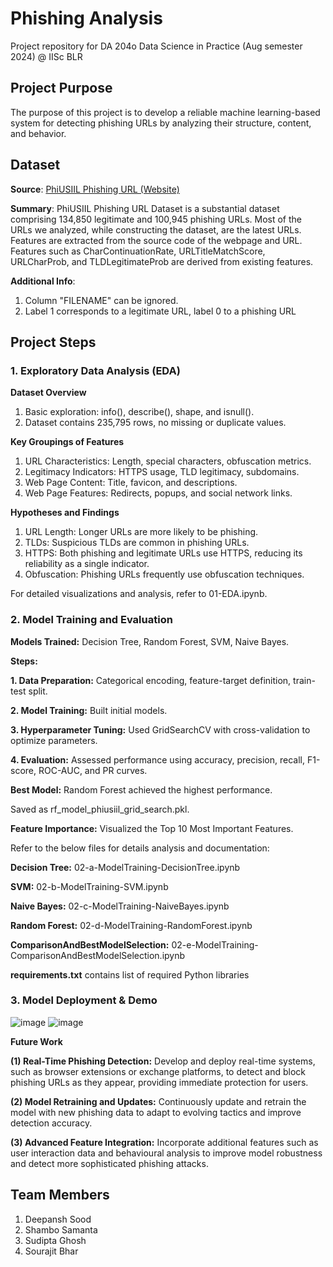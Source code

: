 # Phishing Analysis
Project repository for DA 204o Data Science in Practice (Aug semester 2024) @ IISc BLR

## Project Purpose
The purpose of this project is to develop a reliable machine learning-based system for detecting phishing URLs by analyzing their structure, content, and behavior.

## Dataset
**Source**: [PhiUSIIL Phishing URL (Website)](https://archive.ics.uci.edu/dataset/967/phiusiil+phishing+url+dataset)

**Summary**: PhiUSIIL Phishing URL Dataset is a substantial dataset comprising 134,850 legitimate and 100,945 phishing URLs. Most of the URLs we analyzed, while constructing the dataset, are the latest URLs. Features are extracted from the source code of the webpage and URL. Features such as CharContinuationRate, URLTitleMatchScore, URLCharProb, and TLDLegitimateProb are derived from existing features.

**Additional Info**:
1. Column "FILENAME" can be ignored.
2. Label 1 corresponds to a legitimate URL, label 0 to a phishing URL

## Project Steps
### 1. Exploratory Data Analysis (EDA)

**Dataset Overview**
1. Basic exploration: info(), describe(), shape, and isnull().
2. Dataset contains 235,795 rows, no missing or duplicate values.
   
**Key Groupings of Features**
1. URL Characteristics: Length, special characters, obfuscation metrics.
2. Legitimacy Indicators: HTTPS usage, TLD legitimacy, subdomains.
3. Web Page Content: Title, favicon, and descriptions.
4. Web Page Features: Redirects, popups, and social network links.

**Hypotheses and Findings**
1. URL Length: Longer URLs are more likely to be phishing.
2. TLDs: Suspicious TLDs are common in phishing URLs.
3. HTTPS: Both phishing and legitimate URLs use HTTPS, reducing its reliability as a single indicator.
4. Obfuscation: Phishing URLs frequently use obfuscation techniques.
   
For detailed visualizations and analysis, refer to 01-EDA.ipynb.

### 2. Model Training and Evaluation

**Models Trained:** Decision Tree, Random Forest, SVM, Naive Bayes.

**Steps:**

  **1. Data Preparation:** Categorical encoding, feature-target definition, train-test split.

  **2. Model Training:** Built initial models.

  **3. Hyperparameter Tuning:** Used GridSearchCV with cross-validation to optimize parameters.

  **4. Evaluation:** Assessed performance using accuracy, precision, recall, F1-score, ROC-AUC, and PR curves.

**Best Model:**
 Random Forest achieved the highest performance.
 
 Saved as rf_model_phiusiil_grid_search.pkl.
 
**Feature Importance:** Visualized the Top 10 Most Important Features.

Refer to the below files for details analysis and documentation:

**Decision Tree:** 02-a-ModelTraining-DecisionTree.ipynb

**SVM:** 02-b-ModelTraining-SVM.ipynb

**Naive Bayes:** 02-c-ModelTraining-NaiveBayes.ipynb

**Random Forest:** 02-d-ModelTraining-RandomForest.ipynb

**ComparisonAndBestModelSelection:** 02-e-ModelTraining-ComparisonAndBestModelSelection.ipynb

**requirements.txt** contains list of required Python libraries

### 3. Model Deployment & Demo

![image](https://github.com/user-attachments/assets/035ad6af-140f-4f61-bade-dd89b389df11)               ![image](https://github.com/user-attachments/assets/419a98f6-4a69-465c-9751-bab77d106911)

**Future Work**

**(1) Real-Time Phishing Detection:** Develop and deploy real-time systems, such as browser extensions or exchange platforms, to detect and block phishing URLs as they appear, providing immediate protection for users.
 
**(2) Model Retraining and Updates:** Continuously update and retrain the model with new phishing data to adapt to evolving tactics and improve detection accuracy.

**(3) Advanced Feature Integration:** Incorporate additional features such as user interaction data and behavioural analysis to improve model robustness and detect more sophisticated phishing attacks.



## Team Members
1. Deepansh Sood
2. Shambo Samanta
3. Sudipta Ghosh
4. Sourajit Bhar
